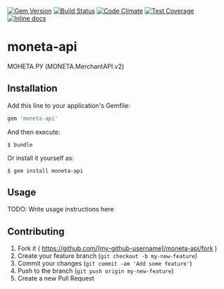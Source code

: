 [![Gem Version](https://badge.fury.io/rb/moneta-api.svg)](http://badge.fury.io/rb/moneta-api)
[![Build Status](https://travis-ci.org/ssnikolay/moneta-api.svg?branch=master)](https://travis-ci.org/ssnikolay/moneta-api)
[![Code Climate](https://codeclimate.com/github/ssnikolay/moneta-api/badges/gpa.svg)](https://codeclimate.com/github/ssnikolay/moneta-api)
[![Test Coverage](https://codeclimate.com/github/ssnikolay/moneta-api/badges/coverage.svg)](https://codeclimate.com/github/ssnikolay/moneta-api)
[![Inline docs](http://inch-ci.org/github/ssnikolay/moneta-api.svg?branch=master)](http://inch-ci.org/github/ssnikolay/moneta-api)

# moneta-api

МОНЕТА.РУ (MONETA.MerchantAPI.v2)

## Installation

Add this line to your application's Gemfile:

```ruby
gem 'moneta-api'
```

And then execute:

    $ bundle

Or install it yourself as:

    $ gem install moneta-api

## Usage

TODO: Write usage instructions here

## Contributing

1. Fork it ( https://github.com/[my-github-username]/moneta-api/fork )
2. Create your feature branch (`git checkout -b my-new-feature`)
3. Commit your changes (`git commit -am 'Add some feature'`)
4. Push to the branch (`git push origin my-new-feature`)
5. Create a new Pull Request
